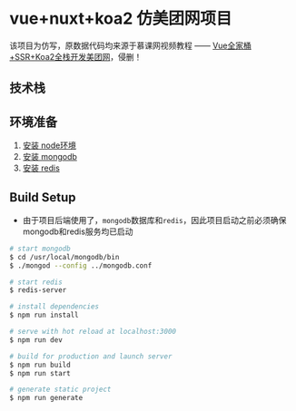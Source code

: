 # vue+nuxt+koa2 仿美团网项目

该项目为仿写，原数据代码均来源于慕课网视频教程 —— [Vue全家桶+SSR+Koa2全栈开发美团网](https://coding.imooc.com/class/280.html#Anchor)，侵删！

## 技术栈

## 环境准备

1. [安装 node环境](http://nodejs.cn/)
2. [安装 mongodb](https://www.runoob.com/mongodb/mongodb-window-install.html)
3. [安装 redis](https://www.runoob.com/redis/redis-install.html)

## Build Setup

* 由于项目后端使用了，`mongodb`数据库和`redis`，因此项目启动之前必须确保 mongodb和redis服务均已启动

``` bash
# start mongodb
$ cd /usr/local/mongodb/bin
$ ./mongod --config ../mongodb.conf

# start redis
$ redis-server

# install dependencies
$ npm run install

# serve with hot reload at localhost:3000
$ npm run dev

# build for production and launch server
$ npm run build
$ npm run start

# generate static project
$ npm run generate
```
